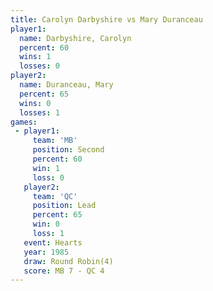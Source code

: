 ```yaml
---
title: Carolyn Darbyshire vs Mary Duranceau
player1:                   
  name: Darbyshire, Carolyn
  percent: 60              
  wins: 1                  
  losses: 0                
player2:                   
  name: Duranceau, Mary    
  percent: 65              
  wins: 0                  
  losses: 1                
games:
 - player1:          
     team: 'MB'      
     position: Second
     percent: 60     
     win: 1          
     loss: 0         
   player2:        
     team: 'QC'    
     position: Lead
     percent: 65   
     win: 0        
     loss: 1       
   event: Hearts       
   year: 1985          
   draw: Round Robin(4)
   score: MB 7 - QC 4  
---
```


